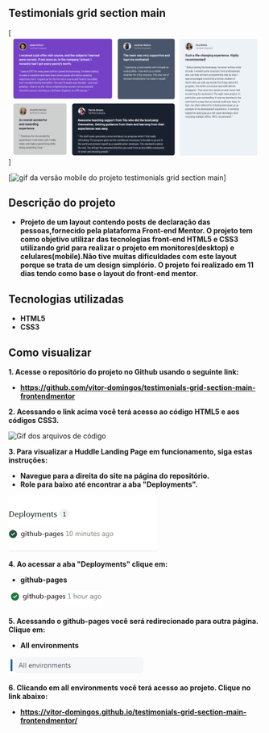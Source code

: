 ## Testimonials grid section main  

[<img src="./gif project testimonials grid section main.gif" alt="gif da versão desktop do projeto testimonials grid section main">]

[<img src="./gif project testimonials grid section main mobile.gif" alt="gif da versão mobile do projeto testimonials grid section main">]

## Descrição do projeto

- **Projeto de um layout contendo posts de declaração das pessoas,fornecido pela plataforma Front-end Mentor. O projeto tem como objetivo utilizar das tecnologias front-end HTML5 e CSS3 utilizando grid para realizar o projeto em monitores(desktop) e celulares(mobile).Não tive muitas dificuldades com este layout porque se trata de um design simplório. O projeto foi realizado em 11 dias tendo como base o layout do front-end mentor.**

## Tecnologias utilizadas

- **HTML5**
- **CSS3**

## Como visualizar

**1. Acesse o repositório do projeto no Github usando o seguinte link:**

- **https://github.com/vitor-domingos/testimonials-grid-section-main-frontendmentor**

**2. Acessando o link acima você terá acesso ao código HTML5 e aos códigos CSS3.**

![Gif dos arquivos de código](./gif%20dos%20arquivos%20de%20c%C3%B3digo%20do%20projeto%20testimonials%20grid%20section%20main.gif)

**3. Para visualizar a Huddle Landing Page em funcionamento, siga estas instruções:**

- **Navegue para a direita do site na página do repositório.**
- **Role para baixo até encontrar a aba "Deployments".**

![Gif da aba deployments](./gif%20da%20aba%20deployments%20do%20projeto%20testimonials%20grid%20section%20main.gif)

**4. Ao acessar a aba "Deployments" clique em:**

- **github-pages**

![Gif do github-pages](./gif%20da%20aba%20github-pages%20do%20projeto%20testimonials%20grid%20section%20main%20%20.gif)

**5. Acessando o github-pages você será redirecionado para outra página. Clique em:**

- **All environments**

![Gif do all environments](./gif%20da%20aba%20all%20environments%20do%20projeto%20testimonials%20grid%20section%20main%20.gif)

**6. Clicando em all environments você terá acesso ao projeto. Clique no link abaixo:**

- **https://vitor-domingos.github.io/testimonials-grid-section-main-frontendmentor/**

